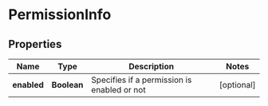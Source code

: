 
# PermissionInfo

## Properties
Name | Type | Description | Notes
------------ | ------------- | ------------- | -------------
**enabled** | **Boolean** | Specifies if a permission is enabled or not |  [optional]



